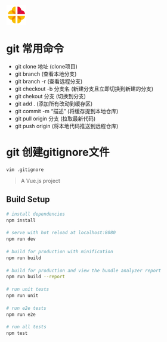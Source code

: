 
![img](https://github.com/studendzhoujun/abc/blob/master/src/images/loading-1.gif)
# git 常用命令 
* git clone 地址          (clone项目)
* git branch              (查看本地分支)
* git branch -r           (查看远程分支)
* git checkout -b 分支名  (新建分支且立即切换到新建的分支)
* git chekout  分支       (切换到分支)
* git add .                (添加所有改动到缓存区)
* git commit -m “描述”    (将缓存提到本地仓库)
* git pull  origin 分支   (拉取最新代码)
* git push origin         (将本地代码推送到远程仓库)

# git 创建gitignore文件

`vim .gitignore`


> A Vue.js project

## Build Setup

``` bash
# install dependencies
npm install

# serve with hot reload at localhost:8080
npm run dev

# build for production with minification
npm run build

# build for production and view the bundle analyzer report
npm run build --report

# run unit tests
npm run unit

# run e2e tests
npm run e2e

# run all tests
npm test
```
